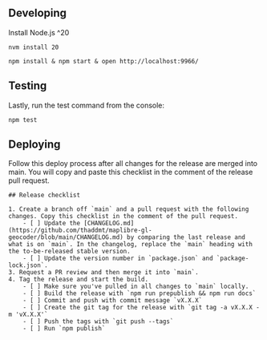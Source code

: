 ## Developing

Install Node.js ^20

    nvm install 20

    npm install & npm start & open http://localhost:9966/

## Testing

Lastly, run the test command from the console:

    npm test

## Deploying

Follow this deploy process after all changes for the release are merged into main. You will copy and paste this checklist in the comment of the release pull request.

```
## Release checklist

1. Create a branch off `main` and a pull request with the following changes. Copy this checklist in the comment of the pull request.
    - [ ] Update the [CHANGELOG.md](https://github.com/thaddmt/maplibre-gl-geocoder/blob/main/CHANGELOG.md) by comparing the last release and what is on `main`. In the changelog, replace the `main` heading with the to-be-released stable version.
    - [ ] Update the version number in `package.json` and `package-lock.json`.
3. Request a PR review and then merge it into `main`.
4. Tag the release and start the build.
    - [ ] Make sure you've pulled in all changes to `main` locally.
    - [ ] Build the release with `npm run prepublish && npm run docs`
    - [ ] Commit and push with commit message `vX.X.X`
    - [ ] Create the git tag for the release with `git tag -a vX.X.X -m 'vX.X.X'`
    - [ ] Push the tags with `git push --tags`
    - [ ] Run `npm publish`

```
